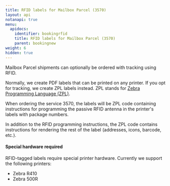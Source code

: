 ```yaml
---
title: RFID labels for Mailbox Parcel (3570)
layout: api
notanapi: true
menu:
  apidocs:
    identifier: bookingrfid
    title: RFID labels for Mailbox Parcel (3570)
    parent: bookingnew
weight: 6
hidden: true
---
```


Mailbox Parcel shipments can optionally be ordered with tracking using RFID.

Normally, we create PDF labels that can be printed on any printer. If you opt for tracking, we create ZPL labels instead. ZPL stands for [Zebra Programming Language (ZPL)](https://en.wikipedia.org/wiki/Zebra_(programming_language)).

When ordering the service 3570, the labels will be ZPL code containing instructions for programming the passive RFID antenna in the printer's labels with package numbers.

In addition to the RFID programming instructions, the ZPL code contains instructions for rendering the rest of the label (addresses, icons, barcode, etc.).

#### Special hardware required
RFID-tagged labels require special printer hardware. Currently we support the following printers:

- Zebra R410
- Zebra 500R
